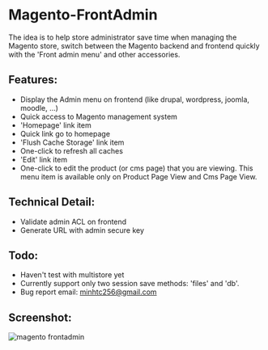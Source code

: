 Magento-FrontAdmin
==================

The idea is to help store administrator save time when managing the Magento store, switch between the Magento backend and frontend quickly with the 'Front admin menu' and other accessories.


Features:
--------------------------------------------------
- Display the Admin menu on frontend (like drupal, wordpress, joomla, moodle, ...)
 - Quick access to Magento management system
- 'Homepage' link item
 - Quick link go to homepage
- 'Flush Cache Storage' link item
 - One-click to refresh all caches
- 'Edit' link item
 - One-click to edit the product (or cms page) that you are viewing. This menu item is available only on Product Page View and Cms Page View.


Technical Detail:
--------------------------------------------------
- Validate admin ACL on frontend
- Generate URL with admin secure key


Todo:
--------------------------------------------------
- Haven't test with multistore yet
- Currently support only two session save methods: 'files' and 'db'.
- Bug report email: minhtc256@gmail.com


Screenshot:
--------------------------------------------------
![magento frontadmin](https://github.com/minhtc/Magento-FrontAdmin/raw/master/screenshot/screenshot.png)